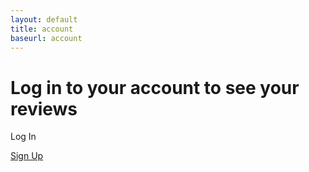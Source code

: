 ```yaml
---
layout: default
title: account
baseurl: account
---
```


# Log in to your account to see your reviews



<a class="log" id="log">Log In</a>

<a class="sign" href="{{site.baseurl}}/signup">Sign Up</a>


<h2 id="login" ></h2>

<script>
    username = sessionStorage.getItem("uid");
    const loginh2 = document.getElementById('login');
    if (username == null) {
      loginh2.innerHTML = `
        <a href="https://y2kcoders.github.io/skatepark.co/login" style="color: white;">Login</a> | <a href="https://y2kcoders.github.io/skatepark.co/signup" style="color: white;">Signup</a>
      `;
    }
    else {
      loginh2.innerHTML = `
      <a href="https://y2kcoders.github.io/skatepark.co/logout"style ="color: white;">Logout</a>
      <h6 id="welcome">Welcome ${username} to skatepark.co</h6>`;
    }
    const Div1 = document.getElementById("review");
    const Div2 = document.getElementById("acc");
    const Div3 = document.getElementById("brand");
    
    Div1.addEventListener("click", function() {
        const url = "{{site.baseurl}}/reviewMaker"; 
        window.location.href = url;
    });
    Div2.addEventListener("click", function() {
        const url2 = "{{site.baseurl}}/account"; 
        window.location.href = url2;
    });
    Div3.addEventListener("click", function() {
        const url3 = "{{site.baseurl}}/chat-board"; 
        window.location.href = url3;
    });
</script>